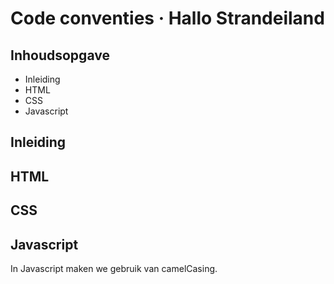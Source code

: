 # Code conventies · Hallo Strandeiland

## Inhoudsopgave
* Inleiding
* HTML
* CSS
* Javascript

## Inleiding

## HTML


## CSS

## Javascript

In Javascript maken we gebruik van camelCasing.
